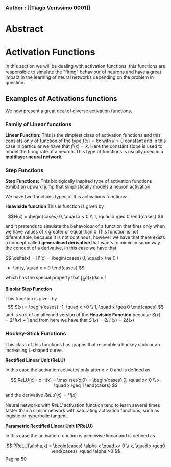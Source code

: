 ### Author : [[Tiago Veríssimo 0001]]

# Abstract


# Activation Functions

In this section we will be dealing with activation functions, this functions are responsible to simulate the "firing" behaviour of neurons and have a great impact in the learning of neural networks depending on the problem in question. 

## Examples of Activations functions

We now present a great deal of diverse activation functions.

### Family of Linear functions

**Linear Function:**
This is the simplest class of activation functions and this consists only of function of the type $f(x)=kx$ with $k > 0$ constant and in this case in particular we have that $f'(x)=k$.
Here the constant slope is used to model the firing rate of a neuron.
This type of functions is usually used in a **multilayer neural network**.

### Step Functions

**Step Functions:**
This biologically inspired type of activation functions exhibit an upward jump that simplistically models a neuron activation.

We have two functions types of this activations functions:

**Heaviside function**
This is function is given by 

$$H(x) =
\begin{cases}
0, \quad x < 0  \\
1, \quad x \geq 0
\end{cases}
$$

and it pretends to simulate the behavoiour of a function that fires only when we have values of $x$ greater or equal than $0$ 
This function is not diferentiable, because it is not continous, however we have that there exists a concept called **generalised derivative** that wants to mimic in some way the concept of a derivative, in this case we have that

$$
\delta(x) = H'(x) = \begin{cases}
0, \quad x \ne 0 \\
+ \infty, \quad x = 0
\end{cases}
$$

which has the special property that $\int^{}_{\mathbb{R}}\delta(x) dx=1$ 

**Bipolar Step Function** 

This function is given by 
$$
S(x) = \begin{cases}
-1, \quad x <0 \\
1, \quad x \geq 0
\end{cases}
$$
and is sort of an alterned version of the **Heaviside Function** because $S(x)=2H(x)-1$ and from here we have that $S'(x)=2H'(x)=2 \delta(x)$ 


### Hockey-Stick Functions

This class of this functions has graphs that resemble a hockey stick or an increasing L-shaped curve.

**Rectified Linear Unit (ReLU)** 

In this case the activation activates only after $x \geq 0$ and is defined as

$$
ReLU(x)= x H(x) = \max \set{x,0} = \begin{cases}
0, \quad x< 0 \\
x, \quad x \geq 1
\end{cases}
$$

and the derivative $ReLu'(x) = H(x)$

Neural networks with $ReLU$ activation function tend to learn several times faster than a similar network with saturating activation functions, such as logistic or hyperbolic tangent.

**Parametric Rectified Linear Unit (PReLU)**

In this case the activation function is piecewise linear and is defined as

$$
PReLU(\alpha,x) = \begin{cases}
\alpha x \quad x< 0  \\
x, \quad x \geq0
\end{cases}
,\quad \alpha >0
$$
Pagina 50